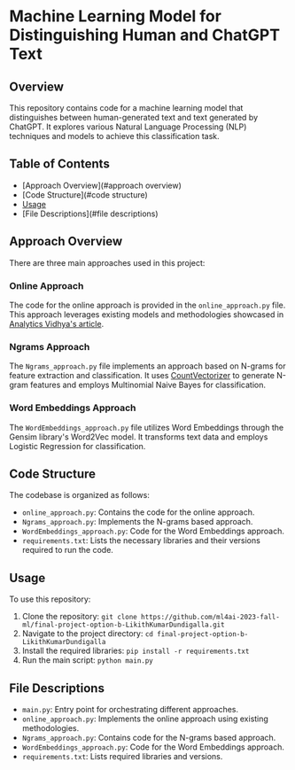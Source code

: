 # Machine Learning Model for Distinguishing Human and ChatGPT Text

## Overview
This repository contains code for a machine learning model that distinguishes between human-generated text and text generated by ChatGPT. It explores various Natural Language Processing (NLP) techniques and models to achieve this classification task.
## Table of Contents
- [Approach Overview](#approach overview)
- [Code Structure](#code structure)
- [Usage](#usage)
- [File Descriptions](#file descriptions)

## Approach Overview
There are three main approaches used in this project:

### Online Approach
The code for the online approach is provided in the `online_approach.py` file. This approach leverages existing models and methodologies showcased in [Analytics Vidhya's article](https://www.analyticsvidhya.com/blog/2023/04/how-to-build-a-machine-learning-model-to-distinguish-if-its-human-or-chatgpt/).

### Ngrams Approach
The `Ngrams_approach.py` file implements an approach based on N-grams for feature extraction and classification. It uses [CountVectorizer](https://www.datacamp.com/blog/what-is-tokenization) to generate N-gram features and employs Multinomial Naive Bayes for classification.

### Word Embeddings Approach
The `WordEmbeddings_approach.py` file utilizes Word Embeddings through the Gensim library's Word2Vec model. It transforms text data and employs Logistic Regression for classification.

## Code Structure
The codebase is organized as follows:

- `online_approach.py`: Contains the code for the online approach.
- `Ngrams_approach.py`: Implements the N-grams based approach.
- `WordEmbeddings_approach.py`: Code for the Word Embeddings approach.
- `requirements.txt`: Lists the necessary libraries and their versions required to run the code.

## Usage
To use this repository:

1. Clone the repository: `git clone https://github.com/ml4ai-2023-fall-ml/final-project-option-b-LikithKumarDundigalla.git`
2. Navigate to the project directory: `cd final-project-option-b-LikithKumarDundigalla`
3. Install the required libraries: `pip install -r requirements.txt`
4. Run the main script: `python main.py`

## File Descriptions
- `main.py`: Entry point for orchestrating different approaches. 
- `online_approach.py`: Implements the online approach using existing methodologies.
- `Ngrams_approach.py`: Contains code for the N-grams based approach.
- `WordEmbeddings_approach.py`: Code for the Word Embeddings approach.
- `requirements.txt`: Lists required libraries and versions.
